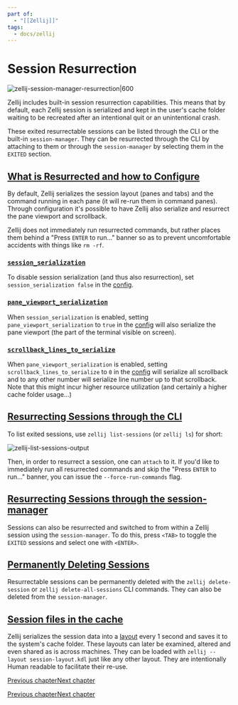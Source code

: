 ```yaml
---
part of:
  - "[[Zellij]]"
tags:
  - docs/zellij
---
```


# Session Resurrection

![zellij-session-manager-resurrection|600](https://zellij.dev/documentation/img/zellij-session-manager-resurrection.png)

Zellij includes built-in session resurrection capabilities. This means that by default, each Zellij session is serialized and kept in the user's cache folder waiting to be recreated after an intentional quit or an unintentional crash.

These exited resurrectable sessions can be listed through the CLI or the built-in `session-manager`. They can be resurrected through the CLI by attaching to them or through the `session-manager` by selecting them in the `EXITED` section.

## [What is Resurrected and how to Configure](session-resurrection.html\#what-is-resurrected-and-how-to-configure)

By default, Zellij serializes the session layout (panes and tabs) and the command running in each pane (it will re-run them in command panes). Through configuration it's possible to have Zellij also serialize and resurrect the pane viewport and scrollback.

Zellij does not immediately run resurrected commands, but rather places them behind a "Press `ENTER` to run..." banner so as to prevent uncomfortable accidents with things like `rm -rf`.

### [`session_serialization`](session-resurrection.html\#session_serialization)

To disable session serialization (and thus also resurrection), set `session_serialization false` in the [config](configuration.html).

### [`pane_viewport_serialization`](session-resurrection.html\#pane_viewport_serialization)

When `session_serialization` is enabled, setting `pane_viewport_serialization` to `true` in the [config](configuration.html) will also serialize the pane viewport (the part of the terminal visible on screen).

### [`scrollback_lines_to_serialize`](session-resurrection.html\#scrollback_lines_to_serialize)

When `pane_viewport_serialization` is enabled, setting `scrollback_lines_to_serialize` to `0` in the [config](configuration.html) will serialize all scrollback and to any other number will serialize line number up to that scrollback. Note that this might incur higher resource utilization (and certainly a higher cache folder usage...)

## [Resurrecting Sessions through the CLI](session-resurrection.html\#resurrecting-sessions-through-the-cli)

To list exited sessions, use `zellij list-sessions` (or `zellij ls`) for short:

![zellij-list-sessions-output](img/zellij-ls-resurrection.png)

Then, in order to resurrect a session, one can `attach` to it. If you'd like to immediately run all resurrected commands and skip the "Press `ENTER` to run..." banner, you can issue the `--force-run-commands` flag.

## [Resurrecting Sessions through the session-manager](session-resurrection.html\#resurrecting-sessions-through-the-session-manager)

Sessions can also be resurrected and switched to from within a Zellij session using the `session-manager`. To do this, press `<TAB>` to toggle the `EXITED` sessions and select one with `<ENTER>`.

## [Permanently Deleting Sessions](session-resurrection.html\#permanently-deleting-sessions)

Resurrectable sessions can be permanently deleted with the `zellij delete-session` or `zellij delete-all-sessions` CLI commands. They can also be deleted from the `session-manager`.

## [Session files in the cache](session-resurrection.html\#session-files-in-the-cache)

Zellij serializes the session data into a [layout](layouts.html) every 1 second and saves it to the system's cache folder. These layouts can later be examined, altered and even shared as is across machines. They can be loaded with `zellij --layout session-layout.kdl` just like any other layout. They are intentionally Human readable to facilitate their re-use.

[Previous chapter](plugin-upgrade-0.38.0.html "Previous chapter")[Next chapter](compatibility.html "Next chapter")

[Previous chapter](plugin-upgrade-0.38.0.html "Previous chapter")[Next chapter](compatibility.html "Next chapter")

